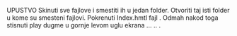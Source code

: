 UPUSTVO
Skinuti sve fajlove i smestiti ih u jedan folder. Otvoriti taj isti folder u kome su smesteni fajlovi. Pokrenuti Index.hmtl fajl . Odmah nakod toga stisnuti play dugme u gornje levom uglu ekrana
...
..
.
